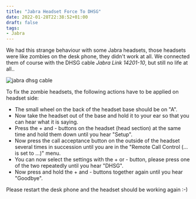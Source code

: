 ```yaml
---
title: "Jabra Headset Force To DHSG"
date: 2022-01-28T22:38:52+01:00
draft: false
tags:
- Jabra
---
```


We had this strange behaviour with some Jabra headsets, those headsets were like zombies on the desk phone, they didn't work at all. We connected them of course with the DHSG cable *Jabra Link 14201-10*, but still no life at all..

![jabra dhsg cable](/posts_images/jabra-jabra-dhsg-kabel-14201-10.jpg)

To fix the zombie headsets, the following actions have to be applied on headset side:

* The small wheel on the back of the headset base should be on "A".
* Now take the headset out of the base and hold it to your ear so that you can hear what it is saying.
* Press the + and - buttons on the headset (head section) at the same time and hold them down until you hear "Setup".
* Now press the call acceptance button on the outside of the headset several times in succession until you are in the "Remote Call Control (... is set to ...)" menu.
* You can now select the settings with the + or - button, please press one of the two repeatedly until you hear "DHSG".
* Now press and hold the + and - buttons together again until you hear "Goodbye".

Please restart the desk phone and the headset should be working again :-)
